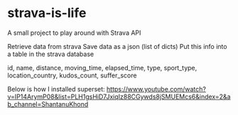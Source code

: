 # strava-is-life

A small project to play around with Strava API

Retrieve data from strava
Save data as a json (list of dicts)
Put this info into a table in the strava database

id, name, distance, moving_time, elapsed_time, type, sport_type, location_country, kudos_count, suffer_score

Below is how I installed superset:
https://www.youtube.com/watch?v=IP14ArymP08&list=PLH1gsHiD7JxiqIz88CGywds8jSMUEMcs6&index=2&ab_channel=ShantanuKhond